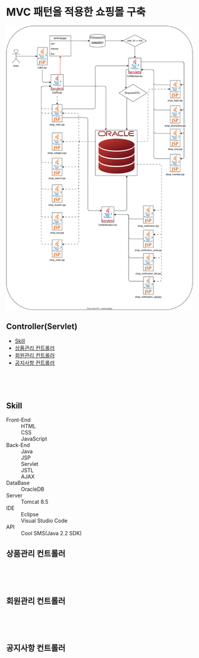 <h1>MVC 패턴을 적용한 쇼핑몰 구축</h1>
<img src = "https://github.com/gus0719/MVCPatternShop/blob/main/flowchart_project_mvc.svg">
<h2>Controller(Servlet)</h2>
<ul>
  <li><a href="#skill">Skill</a></li>
  <li><a href="#product">상품관리 컨트롤러</a></li>
  <li><a href="#member">회원관리 컨트롤러</a></li>
  <li><a href="#notification">공지사항 컨트롤러</a></li>
</ul><br><br><br>

<h2 id="skill">Skill</h2>
<dl>
  <dt>Front-End</dt>
  <dd>HTML</dd>
  <dd>CSS</dd>
  <dd>JavaScript</dd>
  
  <dt>Back-End</dt>
  <dd>Java</dd>
  <dd>JSP</dd>
  <dd>Servlet</dd>
  <dd>JSTL</dd>
  <dd>AJAX</dd>
  
  <dt>DataBase</dt>
  <dd>OracleDB</dd>
  
  <dt>Server</dt>
  <dd>Tomcat 8.5</dd>
  
  <dt>IDE</dt>
  <dd>Eclipse</dd>
  <dd>Visual Studio Code</dd>

  <dt>API</dt>
  <dd>Cool SMS(Java 2.2 SDK)</dd>
</dl>



<div id="product">
  <h2>상품관리 컨트롤러</h2>
</div><br><br><br>
<div id="member">
  <h2>회원관리 컨트롤러</h2>
</div><br><br><br>
<div id="notification">
  <h2>공지사항 컨트롤러</h2>
</div>
